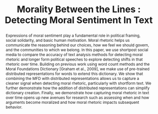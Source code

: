 ---
title: "Morality Between the Lines : Detecting Moral Sentiment In Text"
authors:
- Justin Garten 
- Reihane Boghrati 
- Joe Hoover 
- Kate M. Johnson 
- Morteza Dehghani
abstract: ' Expressions of moral sentiment play a fundamental role in political framing, social solidarity, and basic human motivation. Moral rhetoric helps us communicate the reasoning behind our choices, how we feel we should govern, and the communities to which we belong. In this paper, we use shortpost social media to compare the accuracy of text analysis methods for detecting moral rhetoric and longer form political speeches to explore detecting shifts in that rhetoric over time. Building on previous work using word count methods and the Moral Foundations Dictionary [Graham et al., 2009], we make use of pre-trained distributed representations for words to extend this dictionary. We show that combining the MFD with distributed representations allows us to capture a cleaner signal when detecting moral rhetoric, particularly with shortform text. We further demonstrate how the addition of distributed representations can simplify dictionary creation. Finally, we demonstrate how capturing moral rhetoric in text over time opens up new avenues for research such as assessing when and how arguments become moralized and how moral rhetoric impacts subsequent behavior. '
tasks:
- moral_sentiment_analysis
layout: paper 
name: morality_between_the_lines
permalink: /papers/morality_between_the_lines/
---